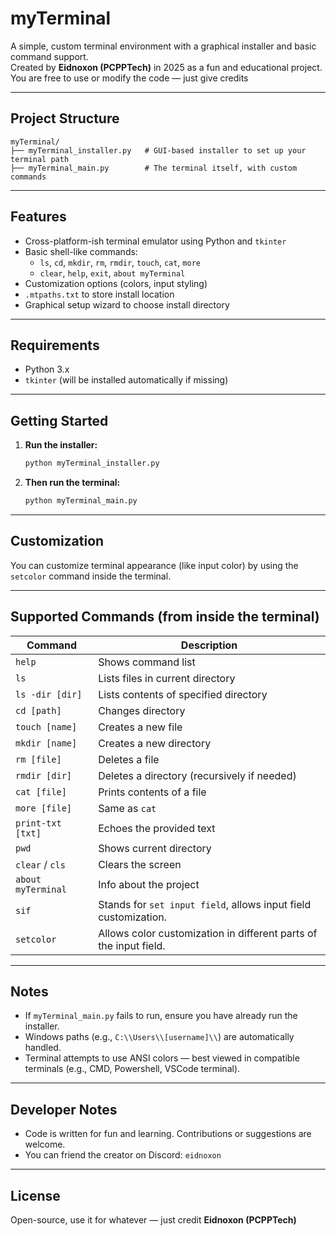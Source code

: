 # myTerminal

A simple, custom terminal environment with a graphical installer and basic command support.  
Created by **Eidnoxon (PCPPTech)** in 2025 as a fun and educational project.  
You are free to use or modify the code — just give credits

---

## Project Structure

```
myTerminal/
├── myTerminal_installer.py   # GUI-based installer to set up your terminal path
├── myTerminal_main.py        # The terminal itself, with custom commands
```

---

## Features

- Cross-platform-ish terminal emulator using Python and `tkinter`
- Basic shell-like commands:
  - `ls`, `cd`, `mkdir`, `rm`, `rmdir`, `touch`, `cat`, `more`
  - `clear`, `help`, `exit`, `about myTerminal`
- Customization options (colors, input styling)
- `.mtpaths.txt` to store install location
- Graphical setup wizard to choose install directory

---

## Requirements

- Python 3.x
- `tkinter` (will be installed automatically if missing)

---

## Getting Started

1. **Run the installer:**

   ```bash
   python myTerminal_installer.py
   ```

2. **Then run the terminal:**

   ```bash
   python myTerminal_main.py
   ```

---

## Customization

You can customize terminal appearance (like input color) by using the `setcolor` command inside the terminal.

---

## Supported Commands (from inside the terminal)


| Command            | Description                                                      |
| ------------------ | -----------------------------------------------------------------|
| `help`             | Shows command list                                               |
| `ls`               | Lists files in current directory                                 |
| `ls -dir [dir]`    | Lists contents of specified directory                            |
| `cd [path]`        | Changes directory                                                |
| `touch [name]`     | Creates a new file                                               |
| `mkdir [name]`     | Creates a new directory                                          |
| `rm [file]`        | Deletes a file                                                   |
| `rmdir [dir]`      | Deletes a directory (recursively if needed)                      |
| `cat [file]`       | Prints contents of a file                                        |
| `more [file]`      | Same as `cat`                                                    |
| `print-txt [txt]`  | Echoes the provided text                                         |
| `pwd`              | Shows current directory                                          |
| `clear` / `cls`    | Clears the screen                                                |
| `about myTerminal` | Info about the project                                           |
| `sif`              | Stands for `set input field`, allows input field customization.  |
| `setcolor`         | Allows color customization in different parts of the input field.|
---

## Notes

- If `myTerminal_main.py` fails to run, ensure you have already run the installer.
- Windows paths (e.g., `C:\\Users\\[username]\\`) are automatically handled.
- Terminal attempts to use ANSI colors — best viewed in compatible terminals (e.g., CMD, Powershell, VSCode terminal).

---

## Developer Notes

- Code is written for fun and learning. Contributions or suggestions are welcome.
- You can friend the creator on Discord: `eidnoxon`

---

## License

Open-source, use it for whatever — just credit **Eidnoxon (PCPPTech)**
